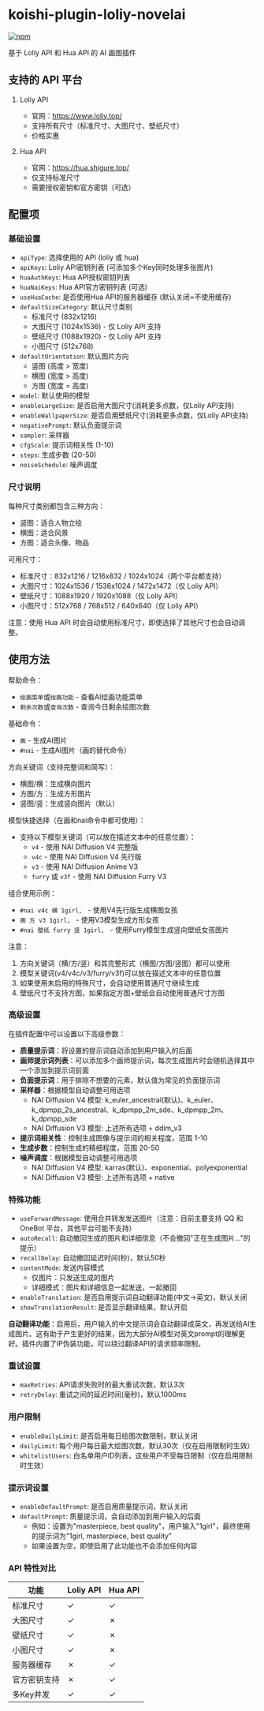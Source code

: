 # koishi-plugin-loliy-novelai

[![npm](https://img.shields.io/npm/v/koishi-plugin-loliy-novelai?style=flat-square)](https://www.npmjs.com/package/koishi-plugin-loliy-novelai)

基于 Loliy API 和 Hua API 的 AI 画图插件

## 支持的 API 平台

1. Loliy API
   - 官网：https://www.loliy.top/
   - 支持所有尺寸（标准尺寸、大图尺寸、壁纸尺寸）
   - 价格实惠

2. Hua API
   - 官网：https://hua.shigure.top/
   - 仅支持标准尺寸
   - 需要授权密钥和官方密钥（可选）

## 配置项

### 基础设置
- `apiType`: 选择使用的 API (loliy 或 hua)
- `apiKeys`: Loliy API密钥列表 (可添加多个Key同时处理多张图片)
- `huaAuthKeys`: Hua API授权密钥列表
- `huaNaiKeys`: Hua API官方密钥列表 (可选)
- `useHuaCache`: 是否使用Hua API的服务器缓存 (默认关闭=不使用缓存)
- `defaultSizeCategory`: 默认尺寸类别
  - 标准尺寸 (832x1216)
  - 大图尺寸 (1024x1536) - 仅 Loliy API 支持
  - 壁纸尺寸 (1088x1920) - 仅 Loliy API 支持
  - 小图尺寸 (512x768)
- `defaultOrientation`: 默认图片方向
  - 竖图 (高度 > 宽度)
  - 横图 (宽度 > 高度)
  - 方图 (宽度 = 高度)
- `model`: 默认使用的模型
- `enableLargeSize`: 是否启用大图尺寸(消耗更多点数，仅Loliy API支持)
- `enableWallpaperSize`: 是否启用壁纸尺寸(消耗更多点数，仅Loliy API支持)
- `negativePrompt`: 默认负面提示词
- `sampler`: 采样器
- `cfgScale`: 提示词相关性 (1-10)
- `steps`: 生成步数 (20-50)
- `noiseSchedule`: 噪声调度

### 尺寸说明

每种尺寸类别都包含三种方向：
- 竖图：适合人物立绘
- 横图：适合风景
- 方图：适合头像、物品

可用尺寸：
- 标准尺寸：832x1216 / 1216x832 / 1024x1024（两个平台都支持）
- 大图尺寸：1024x1536 / 1536x1024 / 1472x1472（仅 Loliy API）
- 壁纸尺寸：1088x1920 / 1920x1088（仅 Loliy API）
- 小图尺寸：512x768 / 768x512 / 640x640（仅 Loliy API）

注意：使用 Hua API 时会自动使用标准尺寸，即使选择了其他尺寸也会自动调整。

## 使用方法

帮助命令：
- `绘画菜单`或`绘画功能` - 查看AI绘画功能菜单
- `剩余次数`或`查询次数` - 查询今日剩余绘图次数

基础命令：
- `画` - 生成AI图片
- `#nai` - 生成AI图片（画的替代命令）

方向关键词（支持完整词和简写）：
- 横图/横：生成横向图片
- 方图/方：生成方形图片
- 竖图/竖：生成竖向图片（默认）

模型快捷选择（在画和nai命令中都可使用）：
- 支持以下模型关键词（可以放在描述文本中的任意位置）：
  - `v4` - 使用 NAI Diffusion V4 完整版
  - `v4c` - 使用 NAI Diffusion V4 先行版
  - `v3` - 使用 NAI Diffusion Anime V3
  - `furry` 或 `v3f` - 使用 NAI Diffusion Furry V3

组合使用示例：
- `#nai v4c 横 1girl, ` - 使用V4先行版生成横图女孩
- `画 方 v3 1girl, ` - 使用V3模型生成方形女孩
- `#nai 壁纸 furry 竖 1girl, ` - 使用Furry模型生成竖向壁纸女孩图片

注意：
1. 方向关键词（横/方/竖）和其完整形式（横图/方图/竖图）都可以使用
2. 模型关键词(v4/v4c/v3/furry/v3f)可以放在描述文本中的任意位置
3. 如果使用未启用的特殊尺寸，会自动使用普通尺寸继续生成
4. 壁纸尺寸不支持方图，如果指定方图+壁纸会自动使用普通尺寸方图

### 高级设置

在插件配置中可以设置以下高级参数：

- **质量提示词**：将设置的提示词自动添加到用户输入的后面
- **画师提示词列表**：可以添加多个画师提示词，每次生成图片时会随机选择其中一个添加到提示词前面
- **负面提示词**：用于排除不想要的元素，默认值为常见的负面提示词
- **采样器**：根据模型自动调整可用选项
  - NAI Diffusion V4 模型: k_euler_ancestral(默认)、k_euler、k_dpmpp_2s_ancestral、k_dpmpp_2m_sde、k_dpmpp_2m、k_dpmpp_sde
  - NAI Diffusion V3 模型: 上述所有选项 + ddim_v3
- **提示词相关性**：控制生成图像与提示词的相关程度，范围 1-10
- **生成步数**：控制生成的精细程度，范围 20-50
- **噪声调度**：根据模型自动调整可用选项
  - NAI Diffusion V4 模型: karras(默认)、exponential、polyexponential
  - NAI Diffusion V3 模型: 上述所有选项 + native

### 特殊功能
- `useForwardMessage`: 使用合并转发发送图片（注意：目前主要支持 QQ 和 OneBot 平台，其他平台可能不支持）
- `autoRecall`: 自动撤回生成的图片和详细信息（不会撤回"正在生成图片..."的提示）
- `recallDelay`: 自动撤回延迟时间(秒)，默认50秒
- `contentMode`: 发送内容模式
  - 仅图片：只发送生成的图片
  - 详细模式：图片和详细信息一起发送，一起撤回
- `enableTranslation`: 是否启用提示词自动翻译功能(中文→英文)，默认关闭
- `showTranslationResult`: 是否显示翻译结果，默认开启

**自动翻译功能**：启用后，用户输入的中文提示词会自动翻译成英文，再发送给AI生成图片。这有助于产生更好的结果，因为大部分AI模型对英文prompt的理解更好。插件内置了IP伪装功能，可以绕过翻译API的请求频率限制。

### 重试设置
- `maxRetries`: API请求失败时的最大重试次数，默认3次
- `retryDelay`: 重试之间的延迟时间(毫秒)，默认1000ms

### 用户限制
- `enableDailyLimit`: 是否启用每日绘图次数限制，默认关闭
- `dailyLimit`: 每个用户每日最大绘图次数，默认30次（仅在启用限制时生效）
- `whitelistUsers`: 白名单用户ID列表，这些用户不受每日限制（仅在启用限制时生效）

### 提示词设置
- `enableDefaultPrompt`: 是否启用质量提示词，默认关闭
- `defaultPrompt`: 质量提示词，会自动添加到用户输入的后面
  - 例如：设置为"masterpiece, best quality"，用户输入"1girl"，最终使用的提示词为"1girl, masterpiece, best quality"
  - 如果设置为空，即使启用了此功能也不会添加任何内容

### API 特性对比

| 功能 | Loliy API | Hua API |
|------|-----------|---------|
| 标准尺寸 | ✓ | ✓ |
| 大图尺寸 | ✓ | ✗ |
| 壁纸尺寸 | ✓ | ✗ |
| 小图尺寸 | ✓ | ✗ |
| 服务器缓存 | ✗ | ✓ |
| 官方密钥支持 | ✗ | ✓ |
| 多Key并发 | ✓ | ✓ |
